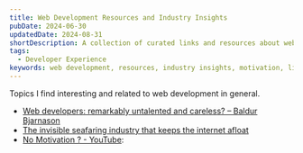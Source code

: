 ```yaml
---
title: Web Development Resources and Industry Insights
pubDate: 2024-06-30
updatedDate: 2024-08-31
shortDescription: A collection of curated links and resources about web development, industry insights, and developer motivation.
tags:
  - Developer Experience
keywords: web development, resources, industry insights, motivation, links, curated content
---
```


Topics I find interesting and related to web development in general.

* [Web developers: remarkably untalented and careless? – Baldur Bjarnason](https://www.baldurbjarnason.com/2023/web-dev-untalented/?utm_source=changelog-news)
* [The invisible seafaring industry that keeps the internet afloat](https://www.theverge.com/c/24070570/internet-cables-undersea-deep-repair-ships?utm_source=changelog-news)
* [No Motivation ? - YouTube](https://www.youtube.com/shorts/lBkLoBShpXw?si=anjnOFZxNFMpgvv8):
